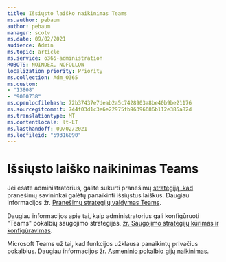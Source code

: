 ```yaml
---
title: Išsiųsto laiško naikinimas Teams
ms.author: pebaum
author: pebaum
manager: scotv
ms.date: 09/02/2021
audience: Admin
ms.topic: article
ms.service: o365-administration
ROBOTS: NOINDEX, NOFOLLOW
localization_priority: Priority
ms.collection: Adm_O365
ms.custom:
- "13808"
- "9000738"
ms.openlocfilehash: 72b37437e7deab2a5c7428903a8be40b9be21176
ms.sourcegitcommit: 744f03d1c3e6e22975fb96396686b112e385a82d
ms.translationtype: MT
ms.contentlocale: lt-LT
ms.lasthandoff: 09/02/2021
ms.locfileid: "59316090"
---
```

# <a name="delete-a-sent-message-in-teams"></a>Išsiųsto laiško naikinimas Teams

Jei esate administratorius, galite sukurti pranešimų [strategiją, kad](https://admin.teams.microsoft.com/policies/messaging) pranešimų savininkai galėtų panaikinti išsiųstus laiškus. Daugiau informacijos žr. [Pranešimų strategijų valdymas Teams](https://docs.microsoft.com/microsoftteams/messaging-policies-in-teams).

Daugiau informacijos apie tai, kaip administratorius gali konfigūruoti "Teams" pokalbių saugojimo strategijas, [žr. Saugojimo strategijų kūrimas ir konfigūravimas](https://docs.microsoft.com/microsoft-365/compliance/create-retention-policies). 

Microsoft Teams už tai, kad funkcijos užklausa panaikintų privačius pokalbius. Daugiau informacijos žr. [Asmeninio pokalbio gijų naikinimas](https://microsoftteams.uservoice.com/forums/555103-public/suggestions/33535006-delete-private-chat-threads).